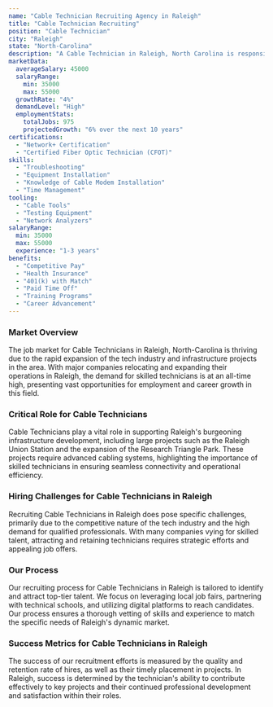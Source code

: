 ```yaml
---
name: "Cable Technician Recruiting Agency in Raleigh"
title: "Cable Technician Recruiting"
position: "Cable Technician"
city: "Raleigh"
state: "North-Carolina"
description: "A Cable Technician in Raleigh, North Carolina is responsible for installing, maintaining, and repairing cable systems and networks."
marketData:
  averageSalary: 45000
  salaryRange:
    min: 35000
    max: 55000
  growthRate: "4%"
  demandLevel: "High"
  employmentStats:
    totalJobs: 975
    projectedGrowth: "6% over the next 10 years"
certifications:
  - "Network+ Certification"
  - "Certified Fiber Optic Technician (CFOT)"
skills:
  - "Troubleshooting"
  - "Equipment Installation"
  - "Knowledge of Cable Modem Installation"
  - "Time Management"
tooling:
  - "Cable Tools"
  - "Testing Equipment"
  - "Network Analyzers"
salaryRange:
  min: 35000
  max: 55000
  experience: "1-3 years"
benefits:
  - "Competitive Pay"
  - "Health Insurance"
  - "401(k) with Match"
  - "Paid Time Off"
  - "Training Programs"
  - "Career Advancement"
---
```


### Market Overview
The job market for Cable Technicians in Raleigh, North-Carolina is thriving due to the rapid expansion of the tech industry and infrastructure projects in the area. With major companies relocating and expanding their operations in Raleigh, the demand for skilled technicians is at an all-time high, presenting vast opportunities for employment and career growth in this field.

### Critical Role for Cable Technicians
Cable Technicians play a vital role in supporting Raleigh's burgeoning infrastructure development, including large projects such as the Raleigh Union Station and the expansion of the Research Triangle Park. These projects require advanced cabling systems, highlighting the importance of skilled technicians in ensuring seamless connectivity and operational efficiency.

### Hiring Challenges for Cable Technicians in Raleigh
Recruiting Cable Technicians in Raleigh does pose specific challenges, primarily due to the competitive nature of the tech industry and the high demand for qualified professionals. With many companies vying for skilled talent, attracting and retaining technicians requires strategic efforts and appealing job offers.

### Our Process
Our recruiting process for Cable Technicians in Raleigh is tailored to identify and attract top-tier talent. We focus on leveraging local job fairs, partnering with technical schools, and utilizing digital platforms to reach candidates. Our process ensures a thorough vetting of skills and experience to match the specific needs of Raleigh's dynamic market.

### Success Metrics for Cable Technicians in Raleigh
The success of our recruitment efforts is measured by the quality and retention rate of hires, as well as their timely placement in projects. In Raleigh, success is determined by the technician's ability to contribute effectively to key projects and their continued professional development and satisfaction within their roles.